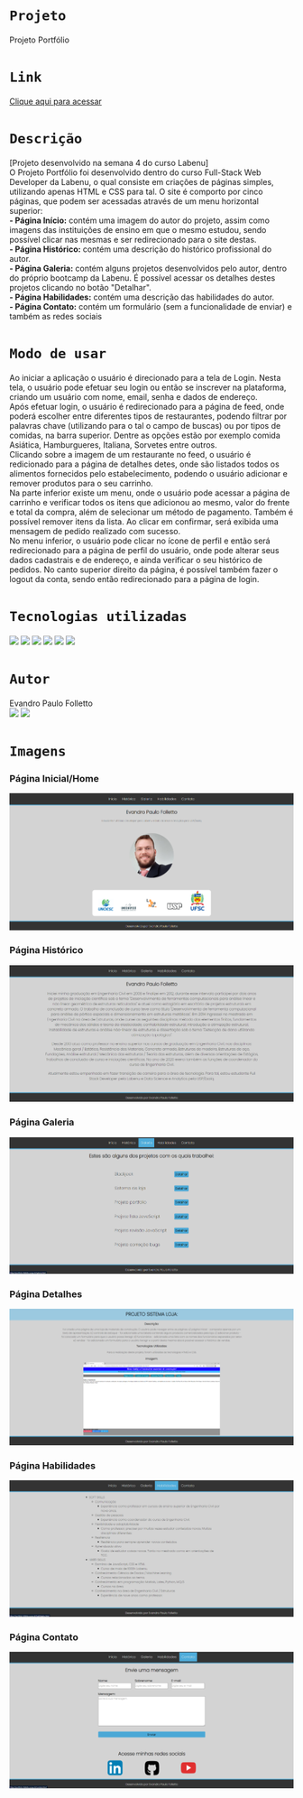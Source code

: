 # `Projeto`
Projeto Portfólio

# `Link`
[Clique aqui para acessar](https://folletto-portfolio.surge.sh/index.html)

# `Descrição`
[Projeto desenvolvido na semana 4 do curso Labenu] </br>
O Projeto Portfólio foi desenvolvido dentro do curso Full-Stack Web Developer da Labenu, o qual consiste em criações de páginas simples, utilizando apenas HTML e CSS para tal. O site é comporto por cinco páginas, que podem ser acessadas através de um menu horizontal superior: </br>
**- Página Início:** contém uma imagem do autor do projeto, assim como imagens das instituições de ensino em que o mesmo estudou, sendo possível clicar nas mesmas e ser redirecionado para o site destas. </br>
**- Página Histórico:** contém uma descrição do histórico profissional do autor. </br>
**- Página Galeria:** contém alguns projetos desenvolvidos pelo autor, dentro do próprio bootcamp da Labenu. É possível acessar os detalhes destes projetos clicando no botão "Detalhar". </br>
**- Página Habilidades:** contém uma descrição das habilidades do autor. </br>
**- Página Contato:** contém um formulário (sem a funcionalidade de enviar) e também as redes sociais

# `Modo de usar`
Ao iniciar a aplicação o usuário é direcionado para a tela de Login. Nesta tela, o usuário pode efetuar seu login ou então se inscrever na plataforma, criando um usuário com nome, email, senha e dados de endereço.
</br>
Após efetuar login, o usuário é redirecionado para a página de feed, onde poderá escolher entre diferentes tipos de restaurantes, podendo filtrar por palavras chave (utilizando para o tal o campo de buscas) ou por tipos de comidas, na barra superior. Dentre as opções estão por exemplo comida Asiática, Hamburgueres, Italiana, Sorvetes entre outros.
</br>
Clicando sobre a imagem de um restaurante no feed, o usuário é redicionado para a página de detalhes detes, onde são listados todos os alimentos fornecidos pelo estabelecimento, podendo o usuário adicionar e remover produtos para o seu carrinho.
</br>
Na parte inferior existe um menu, onde o usuário pode acessar a página de carrinho e verificar todos os itens que adicionou ao mesmo, valor do frente e total da compra, além de selecionar um método de pagamento. Também é possível remover itens da lista. Ao clicar em confirmar, será exibida uma mensagem de pedido realizado com sucesso.
</br>
No menu inferior, o usuário pode clicar no ícone de perfil e então será redirecionado para a página de perfil do usuário, onde pode alterar seus dados cadastrais e de endereço, e ainda verificar o seu histórico de pedidos. No canto superior direito da página, é possível também fazer o logout da conta, sendo então redirecionado para a página de login.

# `Tecnologias utilizadas`
<div>
<img src="https://img.shields.io/badge/Visual_Studio_Code-0078D4?style=for-the-badge&logo=visual%20studio%20code&logoColor=white">
<img src="https://img.shields.io/badge/HTML5-E34F26?style=for-the-badge&logo=html5&logoColor=white">
<img src="https://img.shields.io/badge/CSS-239120?&style=for-the-badge&logo=css3&logoColor=white">
<img src="https://img.shields.io/badge/GIT-E44C30?style=for-the-badge&logo=git&logoColor=white">
<img src="https://img.shields.io/badge/GitHub-100000?style=for-the-badge&logo=github&logoColor=white">
<img src="https://img.shields.io/badge/Markdown-000000?style=for-the-badge&logo=markdown&logoColor=white">
</div>

# `Autor`
Evandro Paulo Folletto
</br>
<a href="https://www.linkedin.com/in/evandrofolletto/"><img src="https://img.shields.io/badge/LinkedIn-0077B5?style=for-the-badge&logo=linkedin&logoColor=white"></a> <a href="https://github.com/epfolletto"><img src="https://img.shields.io/badge/GitHub-100000?style=for-the-badge&logo=github&logoColor=white"></a> 
</br>

# `Imagens`
### Página Inicial/Home
<img src="./img/readme/site_1.png"/>

### Página Histórico
<img src="./img/readme/site_2.png"/>

### Página Galeria
<img src="./img/readme/site_3.png"/>

### Página Detalhes
<img src="./img/readme/site_4.png"/>

### Página Habilidades
<img src="./img/readme/site_5.png"/>

### Página Contato
<img src="./img/readme/site_6.png"/>

